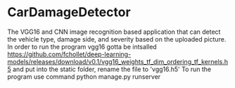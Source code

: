 # CarDamageDetector
The VGG16 and CNN image recognition based application that can detect the vehicle type, damage side, and severity based on the uploaded picture.    
In order to run the program vgg16 gotta be intsalled  https://github.com/fchollet/deep-learning-models/releases/download/v0.1/vgg16_weights_tf_dim_ordering_tf_kernels.h5 
and put into the static folder, rename the file to 'vgg16.h5' 
To run the program use command python manage.py runserver
